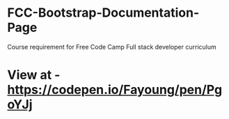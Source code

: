 # FCC-Bootstrap-Documentation-Page
Course requirement for Free Code Camp Full stack developer curriculum 
# View at - https://codepen.io/Fayoung/pen/PgoYJj
